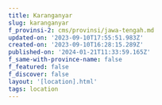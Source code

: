 ```yaml
---
title: Karanganyar
slug: karanganyar
f_provinsi-2: cms/provinsi/jawa-tengah.md
updated-on: '2023-09-10T17:55:51.983Z'
created-on: '2023-09-10T16:28:15.289Z'
published-on: '2024-01-21T11:33:59.165Z'
f_same-with-province-name: false
f_featured: false
f_discover: false
layout: '[location].html'
tags: location
---
```




